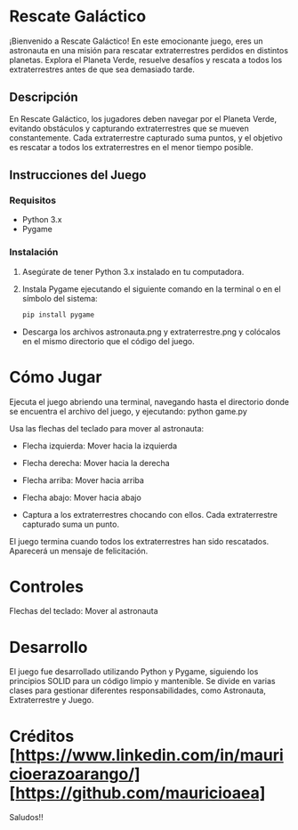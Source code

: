 # Rescate Galáctico

¡Bienvenido a Rescate Galáctico! En este emocionante juego, eres un astronauta en una misión para rescatar extraterrestres perdidos en distintos planetas. Explora el Planeta Verde, resuelve desafíos y rescata a todos los extraterrestres antes de que sea demasiado tarde.

## Descripción

En Rescate Galáctico, los jugadores deben navegar por el Planeta Verde, evitando obstáculos y capturando extraterrestres que se mueven constantemente. Cada extraterrestre capturado suma puntos, y el objetivo es rescatar a todos los extraterrestres en el menor tiempo posible.

## Instrucciones del Juego

### Requisitos

- Python 3.x
- Pygame

### Instalación

1. Asegúrate de tener Python 3.x instalado en tu computadora.
2. Instala Pygame ejecutando el siguiente comando en la terminal o en el símbolo del sistema:

   ```sh
   pip install pygame

- Descarga los archivos astronauta.png y extraterrestre.png y colócalos en el mismo directorio que el código del juego.

# Cómo Jugar
Ejecuta el juego abriendo una terminal, navegando hasta el directorio donde se encuentra el archivo del juego, y ejecutando:
python game.py

Usa las flechas del teclado para mover al astronauta:

- Flecha izquierda: Mover hacia la izquierda

- Flecha derecha: Mover hacia la derecha

- Flecha arriba: Mover hacia arriba

- Flecha abajo: Mover hacia abajo

- Captura a los extraterrestres chocando con ellos. Cada extraterrestre capturado suma un punto.

El juego termina cuando todos los extraterrestres han sido rescatados. Aparecerá un mensaje de felicitación.

# Controles
Flechas del teclado: Mover al astronauta

# Desarrollo
El juego fue desarrollado utilizando Python y Pygame, siguiendo los principios SOLID para un código limpio y mantenible. Se divide en varias clases para gestionar diferentes responsabilidades, como Astronauta, Extraterrestre y Juego.

# Créditos [https://www.linkedin.com/in/mauricioerazoarango/] [https://github.com/mauricioaea]

Saludos!!